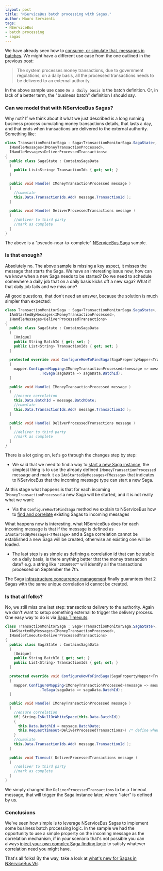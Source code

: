 ```yaml
---
layout: post
title: "NServiceBus batch processing with Sagas."
author: Mauro Servienti
tags:
- NServiceBus
- batch processing
- sagas
---
```


We have already seen how to [consume, or simulate that, messages in batches](http://milestone.topics.it/2016/08/23/consuming-messages-in-batches-with-nservicebus.html). We might have a different use case from the one outlined in the previous post:

> The system processes money transactions, due to government regulations, on a daily basis, all the processed transactions needs to be delivered to an external authority.

In the above sample use case `On a daily basis` is the batch definition. Or, in lack of a better term, the "business batch" definition I should say.

### Can we model that with NServiceBus Sagas?

Why not? If we think about it what we just described is a long running business process cumulating money transactions details, that lasts a day, and that ends when transactions are delivered to the external authority. Something like:

```csharp
class TransactionMonitorSaga : Saga<TransactionMonitorSaga.SagaState>,
  IHandleMessages<IMoneyTransactionProcessed>,
  IHandleMessages<DeliverProcessedTransactions>
{
  public class SagaState : ContainsSagaData
  {
    public List<String> TransactionIds { get; set; }
  }
  
  public void Handle( IMoneyTransactionProcessed message )
  {
    //cumulate
    this.Data.TransactionIds.Add( message.TransactionId );
  }
  
  public void Handle( DeliverProcessedTransactions message )
  {
    //deliver to third party
    //mark as complete
  }
}
```

The above is a "pseudo-near-to-complete" [NServiceBus Saga](http://docs.particular.net/nservicebus/sagas/) sample.

### Is that enough?

Absolutely no. The above sample is missing a key aspect, it misses the message that starts the Saga. We have an interesting issue now, how can we know when a new Saga needs to be started? Do we need to schedule somewhere a daily job that on a daily basis kicks off a new saga? What if that daily job fails and we miss one?

All good questions, that don't need an answer, because the solution is much simpler than expected:

```csharp
class TransactionMonitorSaga : Saga<TransactionMonitorSaga.SagaState>,
  IAmStartedByMessages<IMoneyTransactionProcessed>,
  IHandleMessages<DeliverProcessedTransactions>
{
  public class SagaState : ContainsSagaData
  {
    [Unique]
    public String BatchId { get; set; }
    public List<String> TransactionIds { get; set; }
  }
  
  protected override void ConfigureHowToFindSaga(SagaPropertyMapper<TransactionMonitorSaga.SagaState> mapper)
  {
  	mapper.ConfigureMapping<IMoneyTransactionProcessed>(message => message.BatchDate)
                .ToSaga(sagaData => sagaData.BatchId);
  }
  
  public void Handle( IMoneyTransactionProcessed message )
  {
    //ensure correlation
    this.Data.BatchId = message.BatchDate;
    //cumulate
    this.Data.TransactionIds.Add( message.TransactionId );
  }
  
  public void Handle( DeliverProcessedTransactions message )
  {
    //deliver to third party
    //mark as complete
  }
}
```

There is a lot going on, let's go through the changes step by step:

* We said that we need to find a way to [start a new Saga instance](http://docs.particular.net/nservicebus/sagas/#starting-a-saga), the simplest thing is to use the already defined `IMoneyTransactionProcessed` message and mark it as `IAmStartedByMessages<TMessage>` that indicates to NServiceBus that the incoming message type can start a new Saga.

At this stage what happens is that for each incoming `IMoneyTransactionProcessed` a new Saga will be started, and it is not really what we want:

* Via the `ConfigureHowToFindSaga` method we explain to NServiceBus how to [find and correlate](http://docs.particular.net/nservicebus/sagas/#correlating-messages-to-a-saga) existing Sagas to incoming messages

What happens now is interesting, what NServiceBus does for each incoming message is that if the message is defined as `IAmStartedByMessages<TMessage>` and a Saga correlation cannot be established a new Saga will be created, otherwise an existing one will be loaded.

* The last step is as simple as defining a correlation id that can be stable on a daily basis, is there anything better that the money transaction date? e.g. a string like `"20160907"` will identify all the transactions processed on September the 7th.

The Saga [infrastructure concurrency management](http://docs.particular.net/nservicebus/sagas/concurrency) finally guarantees that 2 Sagas with the same unique correlation id cannot be created.

### Is that all folks?

No, we still miss one last step: transactions delivery to the authority. Again we don't want to setup something external to trigger the delivery process. One easy way to do is via [Saga Timeouts](http://docs.particular.net/nservicebus/sagas/timeouts).

```csharp
class TransactionMonitorSaga : Saga<TransactionMonitorSaga.SagaState>,
  IAmStartedByMessages<IMoneyTransactionProcessed>,
  IHandleTimeouts<DeliverProcessedTransactions>
{
  public class SagaState : ContainsSagaData
  {
    [Unique]
    public String BatchId { get; set; }
    public List<String> TransactionIds { get; set; }
  }
  
  protected override void ConfigureHowToFindSaga(SagaPropertyMapper<TransactionMonitorSaga.SagaState> mapper)
  {
  	mapper.ConfigureMapping<IMoneyTransactionProcessed>(message => message.BatchDate)
                .ToSaga(sagaData => sagaData.BatchId);
  }
  
  public void Handle( IMoneyTransactionProcessed message )
  {
    //ensure correlation
    if( String.IsNullOrWhiteSpace(this.Data.BatchId))
    {
      this.Data.BatchId = message.BatchDate;
      this.RequestTimeout<DeliverProcessedTransactions>( /* define when, e.g. tomorrow */ );
    }
    //cumulate
    this.Data.TransactionIds.Add( message.TransactionId );
  }
  
  public void Timeout( DeliverProcessedTransactions message )
  {
    //deliver to third party
    //mark as complete
  }
}
```

We simply changed the `DeliverProcessedTransactions` to be a Timeout message, that will trigger the Saga instance later, where "later" is defined by us.

### Conclusions

We've seen how simple is to leverage NServiceBus Sagas to implement some business batch processing logic. In the sample we had the opportunity to use a simple property on the incoming message as the correlation mechanism, if in your scenario that's not possible you can always [inject your own complex Saga finding logic](http://docs.particular.net/nservicebus/sagas/saga-finding) to satisfy whatever correlation need you might have.

That's all folks! By the way, take a look at [what's new for Sagas in NServiceBus V6](http://particular.net/blog/nservicebus-sagas-simplified).
